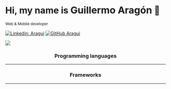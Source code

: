 # Hi, my name is <b style="font-size: 30px">Guillermo Aragón</b> 👋
<small>Web & Mobile developer</small>

[![Linkedin: Aragui](https://img.shields.io/badge/-Aragui-blue?style=flat-square&logo=Linkedin&logoColor=white&link=https://www.linkedin.com/in/aragui/)](https://www.linkedin.com/in/aragui/)
[![GitHub Aragui](https://img.shields.io/github/followers/Aragui?label=follow&style=social)](https://github.com/Aragui)

![](https://komarev.com/ghpvc/?username=aragui&color=green)

<h3 align="center">Programming languages</h3>

---


<!-- | JavaScript | Dart | PHP | Java |
| :---: | :---: | :---: | :---: |
|   |   |   |   | -->

<h3 align="center">Frameworks</h3>

---

<!-- | ExpressJs | ReactJs | NextJs | Flutter | Laravel |
| :---: | :---: | :---: | :---: | :---: |
| | | | | | -->



